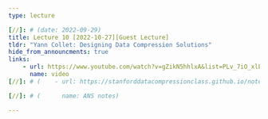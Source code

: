 ```yaml
---
type: lecture

[//]: # (date: 2022-09-29)
title: Lecture 10 [2022-10-27][Guest Lecture]
tldr: "Yann Collet: Designing Data Compression Solutions"
hide_from_announcments: true
links:
    - url: https://www.youtube.com/watch?v=gZikN5hhlxA&list=PLv_7iO_xlL0Jgc35Pqn7XP5VTQ5krLMOl
      name: video
[//]: # (    - url: https://stanforddatacompressionclass.github.io/notes/lossless_iid/ans.html)

[//]: # (      name: ANS notes)

---
```





